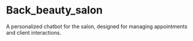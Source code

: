 # Back_beauty_salon
A personalized chatbot for the salon, designed for managing appointments and client interactions.
